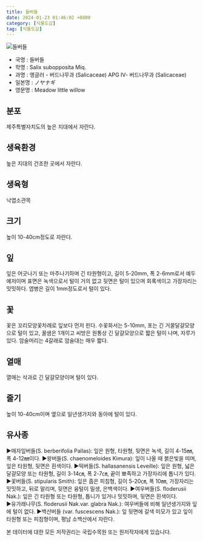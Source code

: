 ```yaml
---
title: 들버들
date: 2024-01-23 01:46:02 +0800
category: [식물도감]
tag: [식물도감]
---
```




![들버들](/fileUpload/plants/basic/Salicaceae/Salix/P000005496/P000005496_202205_1_th2.jpg)
- 국명 : 들버들
- 학명 : Salix subopposita Miq.
- 과명 : 앵글러 - 버드나무과 (Salicaceae) APG Ⅳ- 버드나무과 (Salicaceae)
- 일본명 : ノヤナギ
- 영문명 : Meadow little willow


## 분포
제주특별자치도의 높은 지대에서 자란다.
## 생육환경
높은 지대의 건조한 곳에서 자란다.
## 생육형
낙엽소관목
## 크기
높이 10-40cm정도로 자란다.
## 잎
잎은 어긋나기 또는 마주나기하며 긴 타원형이고, 길이 5-20mm, 폭 2-6mm로서 예두 예저이며 표면은 녹색으로서 털이 거의 없고 뒷면은 털이 있으며 회록색이고 가장자리는 밋밋하다. 엽병은 길이 1mm정도로서 털이 있다.
## 꽃
꽃은 꼬리모양꽃차례로 잎보다 먼저 핀다. 수꽃화서는 5-10mm, 포는 긴 거꿀달걀모양으로  털이 있고, 꿀샘은 1개이고 씨방은 원통상 긴 달걀모양으로 짧은 털이 나며, 자루가 있다. 암술머리는 4갈래로 암술대는 매우 짧다.
## 열매
열매는 삭과로 긴 달걀모양이며 털이 있다.
## 줄기
높이 10-40cm이며 옆으로 일년생가지와 동아에 털이 있다.
## 유사종
▶매자잎버들(S. berberifolia Pallas): 잎은 원형, 타원형, 뒷면은 녹색, 길이 4-15㎜, 폭 4-12㎜이다. ▶왕버들(S. chaenomeloides Kimura): 잎이 나올 때 붉은빛을 띠며, 잎은 타원형, 뒷면은 흰색이다. ▶떡버들(S. hallasanensis Leveille): 잎은 원형, 넓은 달걀모양 또는 타원형, 길이 3-14㎝, 폭 2-7㎝, 끝이 뾰족하고 가장자리에 톱니가 있다. ▶꽃버들(S. stipularis Smith): 잎은 좁은 피침형, 길이 5-20㎝, 폭 10㎜, 가장자리는 밋밋하고, 뒤로 말리며, 뒷면은 융털이 밀생, 은백색이다. ▶여우버들(S. floderusii Nak.): 잎은 긴 타원형 또는 타원형, 톱니가 있거나 밋밋하며, 뒷면은 흰색이다.    ▶유가래나무(S. floderusii Nak.var. glabra Nak.):  여우버들에 비해 일년생가지와 잎에 털이 없다. ▶백산버들 (var. fuscescens Nak.): 잎 뒷면에 갈색 미모가 있고 잎이 타원형 또는 피침형이며, 평남 소백산에서 자란다.






본 데이터에 대한 모든 저작권리는 국립수목원 또는 원저작자에게 있습니다.
